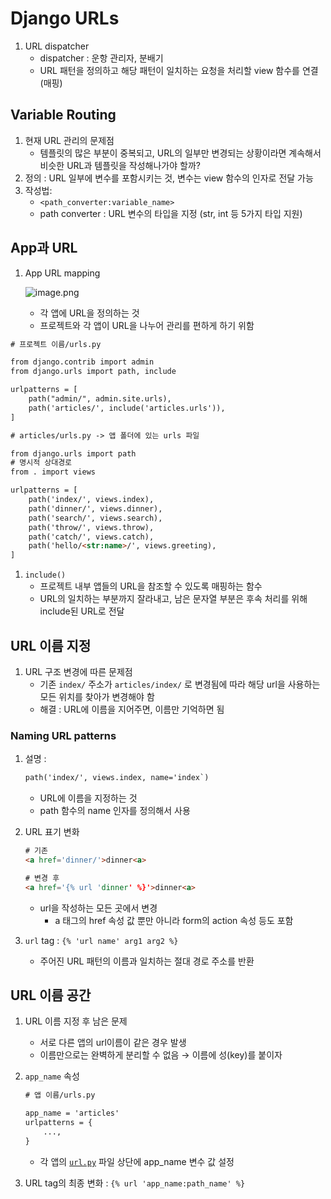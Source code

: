 # Django URLs

1. URL dispatcher
    - dispatcher : 운항 관리자, 분배기
    - URL 패턴을 정의하고 해당 패턴이 일치하는 요청을 처리할 view 함수를 연결(매핑)

## Variable Routing

1. 현재 URL 관리의 문제점
    - 템플릿의 많은 부분이 중복되고, URL의 일부만 변경되는 상황이라면 계속해서 비슷한 URL과 템플릿을 작성해나가야 할까?
2. 정의 : URL 일부에 변수를 포함시키는 것, 변수는 view 함수의 인자로 전달 가능
3. 작성법:
    - `<path_converter:variable_name>`
    - path converter : URL 변수의 타입을 지정 (str, int 등 5가지 타입 지원)

## App과 URL

1. App URL mapping
    
    ![image.png](https://prod-files-secure.s3.us-west-2.amazonaws.com/5025afe3-ff24-484f-a82f-3c1335a6b1cd/82d7de0c-3e5f-4587-9065-3fdef3a7c746/image.png)
    
    - 각 앱에 URL을 정의하는 것
    - 프로젝트와 각 앱이 URL을 나누어 관리를 편하게 하기 위함

```html
# 프로젝트 이름/urls.py

from django.contrib import admin
from django.urls import path, include

urlpatterns = [
    path("admin/", admin.site.urls),
    path('articles/', include('articles.urls')),
]
```

```html
# articles/urls.py -> 앱 폴더에 있는 urls 파일

from django.urls import path
# 명시적 상대경로
from . import views

urlpatterns = [
    path('index/', views.index),
    path('dinner/', views.dinner),
    path('search/', views.search),
    path('throw/', views.throw),
    path('catch/', views.catch),
    path('hello/<str:name>/', views.greeting),
]
```

1. `include()`
    - 프로젝트 내부 앱들의 URL을 참조할 수 있도록 매핑하는 함수
    - URL의 일치하는 부분까지 잘라내고, 남은 문자열 부분은 후속 처리를 위해 include된 URL로 전달

## URL 이름 지정

1. URL 구조 변경에 따른 문제점
    - 기존 `index/` 주소가 `articles/index/` 로 변경됨에 따라 해당 url을 사용하는 모든 위치를 찾아가 변경해야 함
    - 해결 : URL에 이름을 지어주면, 이름만 기억하면 됨

### Naming URL patterns

1. 설명 :
    
    ```html
    path('index/', views.index, name='index`)
    ```
    
    - URL에 이름을 지정하는 것
    - path 함수의 name 인자를 정의해서 사용
2. URL 표기 변화
    
    ```html
    # 기존
    <a href='dinner/'>dinner<a>
    
    # 변경 후
    <a href='{% url 'dinner' %}'>dinner<a>
    ```
    
    - url을 작성하는 모든 곳에서 변경
        - a 태그의 href 속성 값 뿐만 아니라 form의 action 속성 등도 포함
3. `url` tag : `{% 'url name' arg1 arg2 %}`
    - 주어진 URL 패턴의 이름과 일치하는 절대 경로 주소를 반환

## URL 이름 공간

1. URL 이름 지정 후 남은 문제
    - 서로 다른 앱의 url이름이 같은 경우 발생
    - 이름만으로는 완벽하게 분리할 수 없음 → 이름에 성(key)를 붙이자
2. `app_name` 속성
    
    ```html
    # 앱 이름/urls.py
    
    app_name = 'articles'
    urlpatterns = {
    	...,
    }
    ```
    
    - 각 앱의 [`url.py`](http://url.py) 파일 상단에 app_name 변수 값 설정
3. URL tag의 최종 변화 : `{% url 'app_name:path_name' %}`